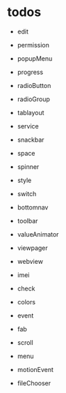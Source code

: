 # todos
- edit
- permission
- popupMenu
- progress
- radioButton
- radioGroup
- tablayout

- service
- snackbar
- space
- spinner
- style
- switch
- bottomnav
- toolbar
- valueAnimator
- viewpager
- webview
- imei
- check
- colors
- event
- fab
- scroll
- menu
- motionEvent

- fileChooser
